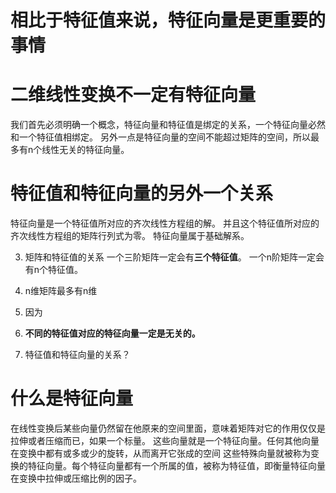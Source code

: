 # 相比于特征值来说，特征向量是更重要的事情


# 二维线性变换不一定有特征向量


我们首先必须明确一个概念，特征向量和特征值是绑定的关系，一个特征向量必然和一个特征值相绑定。
另外一点是特征向量的空间不能超过矩阵的空间，所以最多有n个线性无关的特征向量。

# 特征值和特征向量的另外一个关系

特征向量是一个特征值所对应的齐次线性方程组的解。
并且这个特征值所对应的齐次线性方程组的矩阵行列式为零。
特征向量属于基础解系。


3. 矩阵和特征值的关系
	一个三阶矩阵一定会有**三个特征值**。
	一个n阶矩阵一定会有n个特征值。
3. n维矩阵最多有n维

2. 因为
1. **不同的特征值对应的特征向量一定是无关的。**


3. 特征值和特征向量的关系？

# 什么是特征向量
在线性变换后某些向量仍然留在他原来的空间里面，意味着矩阵对它的作用仅仅是拉伸或者压缩而已，如果一个标量。
这些向量就是一个特征向量。任何其他向量在变换中都有或多或少的旋转，从而离开它张成的空间
这些特殊向量就被称为变换的特征向量。每个特征向量都有一个所属的值，被称为特征值，即衡量特征向量在变换中拉伸或压缩比例的因子。
